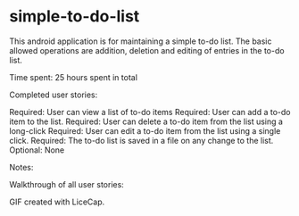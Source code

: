 simple-to-do-list
=================

This android application is for maintaining a simple to-do list. The basic allowed operations are addition, deletion and editing of entries in the to-do list.


Time spent:  25 hours spent in total

Completed user stories:

 Required: User can view a list of to-do items
 Required: User can add a to-do item to the list.
 Required: User can delete a to-do item from the list using a long-click
 Required: User can edit a to-do item from the list using a single click.
 Required: The to-do list is saved in a file on any change to the list.
 Optional: None

Notes:


Walkthrough of all user stories:



 

GIF created with LiceCap.
